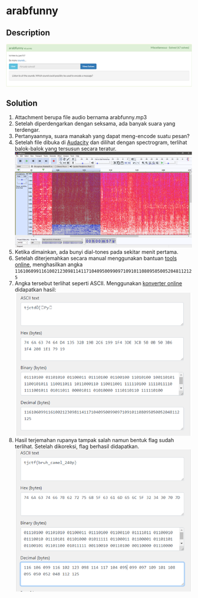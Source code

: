 # arabfunny
## Description
![img](img.png)
## Solution
1. Attachment berupa file audio bernama arabfunny.mp3
2. Setelah diperdengarkan dengan seksama, ada banyak suara yang terdengar.
3. Pertanyaannya, suara manakah yang dapat meng-encode suatu pesan?
4. Setelah file dibuka di [Audacity](https://www.audacityteam.org/) dan dilihat dengan spectrogram, terlihat balok-balok yang tersusun secara teratur.  ![](a.png)
5. Ketika dimainkan, ada bunyi dial-tones pada sekitar menit pertama.
6. Setelah diterjemahkan secara manual menggunakan bantuan [tools online](http://onlinetonegenerator.com/dtmf.html), menghasilkan angka `11610609911610021230981141171040950099097109101108095050052048112125`
7. Angka tersebut terlihat seperti ASCII. Menggunakan [konverter online](https://www.rapidtables.com/convert/number/ascii-hex-bin-dec-converter.html) didapatkan hasil:  ![](b.png)
8. Hasil terjemahan rupanya tampak salah namun bentuk flag sudah terlihat. Setelah dikoreksi, flag berhasil didapatkan.  ![](flag.png)